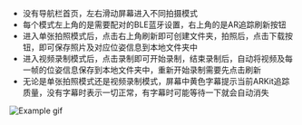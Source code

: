 * 没有导航栏首页，左右滑动屏幕进入不同拍摄模式
* 每个模式左上角的是需要配对的BLE蓝牙设置，右上角的是AR追踪刷新按钮
* 进入单张拍照模式后，点击右上角刷新即可创建文件夹，拍照后，点击下载按钮，即可保存照片及对应位姿信息到本地文件夹中
* 进入视频录制模式后，点击录制即可开始录制，结束录制后，自动将视频及每一帧的位姿信息保存到本地文件夹中，重新开始录制需要先点击刷新
* 无论是单张拍照模式还是视频录制模式，屏幕中黄色字幕提示当前ARKit追踪质量，没有字幕时表示一切正常，有字幕时可能等待一下就会自动消失

![Example gif](https://github.com/HillChai/SpacialCompute/blob/noNavigationInterface/noNavigation.gif)
